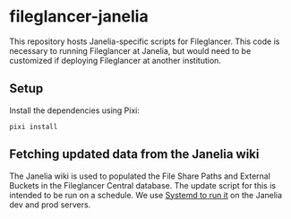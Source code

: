 # fileglancer-janelia

This repository hosts Janelia-specific scripts for Fileglancer. This code is necessary to running Fileglancer at Janelia, but would need to be customized if deploying Fileglancer at another institution.

## Setup

Install the dependencies using Pixi:
```
pixi install
```

## Fetching updated data from the Janelia wiki

The Janelia wiki is used to populated the File Share Paths and External Buckets in the Fileglancer Central database. The update script for this is intended to be run on a schedule. We use [Systemd to run it](docs/SystemdTimer.md) on the Janelia dev and prod servers.
